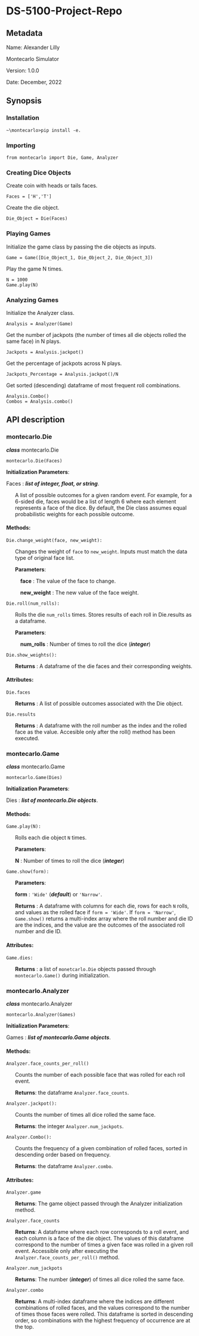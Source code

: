 # DS-5100-Project-Repo
## Metadata
Name: Alexander Lilly

Montecarlo Simulator

Version: 1.0.0

Date: December, 2022

## Synopsis

### Installation
    ~\montecarlo>pip install -e.

### Importing
    from montecarlo import Die, Game, Analyzer

### Creating Dice Objects
Create coin with heads or tails faces.
    
    Faces = ['H','T']

Create the die object.
    
    Die_Object = Die(Faces)

### Playing Games
Initialize the game class by passing the die objects as inputs. 

    Game = Game([Die_Object_1, Die_Object_2, Die_Object_3])

Play the game N times. 
    
    N = 1000
    Game.play(N)

### Analyzing Games
Initialize the Analyzer class. 

    Analysis = Analyzer(Game)

Get the number of jackpots (the number of times all die objects rolled the same face) in N plays.
    
    Jackpots = Analysis.jackpot()

Get the percentage of jackpots across N plays.

    Jackpots_Percentage = Analysis.jackpot()/N

Get sorted (descending) dataframe of most frequent roll combinations.
    
    Analysis.Combo()
    Combos = Analysis.combo()
    
## API description
### montecarlo.Die
***class*** montecarlo.Die

    montecarlo.Die(Faces)

__Initialization Parameters__:

Faces : ***list of integer, float, or string***.

<ul>A list of possible outcomes for a given random event. For example, for a 6-sided die, faces would be a list of length 6 where each element represents a face of the dice. By default, the Die class assumes equal probabilistic weights for each possible outcome.</ul>

#### Methods: 

    Die.change_weight(face, new_weight): 
<ul>

Changes the weight of `face` to `new_weight`. Inputs must match the data type of original face list. 

__Parameters__: 

&ensp;&ensp;**face** : The value of the face to change.

&ensp;&ensp;**new_weight** : The new value of the face weight. </ul>
    
    Die.roll(num_rolls):

<ul>

Rolls the die `num_rolls` times. Stores results of each roll in Die.results as a dataframe. 

__Parameters__: 

&ensp;&ensp;**num_rolls** : Number of times to roll the dice (***integer***)</ul>

    Die.show_weights(): 

<ul>

__Returns__ : A dataframe of the die faces and their corresponding weights. </ul>

#### Attributes:

    Die.faces 
<ul>

__Returns__ : A list of possible outcomes associated with the Die object. </ul>
    
    Die.results
<ul>

__Returns__ : A dataframe with the roll number as the index and the rolled face as the value. Accesible only after the roll() method has been executed.</ul>

### montecarlo.Game
***class*** montecarlo.Game

    montecarlo.Game(Dies)

__Initialization Parameters__:

Dies : ***list of montecarlo.Die objects***.

#### Methods: 

    Game.play(N): 

<ul>

Rolls each die object `N` times.

__Parameters__:

**N** : Number of times to roll the dice (***integer***)</ul>

    Game.show(form): 
<ul>  

__Parameters__:

**form** : `'Wide'` (***default***) or `'Narrow'`. 

__Returns__ : A dataframe with columns for each die, rows for each `N` rolls, and values as the rolled face if `form = 'Wide'`. If `form = 'Narrow'`, `Game.show()` returns a multi-index array where the roll number and die ID are the indices, and the value are the outcomes of the associated roll number and die ID. </ul>

#### Attributes:

    Game.dies: 

<ul> 

__Returns__ : a list of `monetcarlo.Die` objects passed through `montecarlo.Game()` during initialization. </ul>
    
### montecarlo.Analyzer

***class*** montecarlo.Analyzer

    montecarlo.Analyzer(Games)

__Initialization Parameters__:

Games : ***list of montecarlo.Game objects***.

#### Methods: 

    Analyzer.face_counts_per_roll() 

<ul> 

Counts the number of each possible face that was rolled for each roll event. 

__Returns__: the dataframe `Analyzer.face_counts`. </ul>

    Analyzer.jackpot(): 

<ul>

Counts the number of times all dice rolled the same face. 

__Returns__: the integer `Analyzer.num_jackpots`.</ul>

    Analyzer.Combo(): 

<ul>

Counts the frequency of a given combination of rolled faces, sorted in descending order based on frequency. 

__Returns__: the dataframe `Analyzer.combo`. </ul>

#### Attributes:

    Analyzer.game

<ul>

__Returns__: The game object passed through the Analyzer initialization method.</ul> 
    
    Analyzer.face_counts

<ul>

__Returns__: A dataframe where each row corresponds to a roll event, and each column is a face of the die object. The values of this dataframe correspond to the number of times a given face was rolled in a given roll event. Accessible only after executing the `Analyzer.face_counts_per_roll()` method. </ul>
    
    Analyzer.num_jackpots

<ul>

__Returns__: The number (***integer***) of times all dice rolled the same face. </ul>
    
    Analyzer.combo

<ul>

__Returns__: A multi-index dataframe where the indices are different combinations of rolled faces, and the values correspond to the number of times those faces were rolled. This dataframe is sorted in descending order, so combinations with the highest frequency of occurrence are at the top.  </ul>
